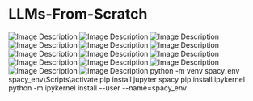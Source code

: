 # LLMs-From-Scratch
![Image Description](https://raw.githubusercontent.com/DSun91/LLMs-From-Scratch/master/imgs/BP_0.png)
![Image Description](https://raw.githubusercontent.com/DSun91/LLMs-From-Scratch/master/imgs/BP_1.png)
![Image Description](https://raw.githubusercontent.com/DSun91/LLMs-From-Scratch/master/imgs/BP_2.png)
![Image Description](https://raw.githubusercontent.com/DSun91/LLMs-From-Scratch/master/imgs/BP_3.png)
![Image Description](https://raw.githubusercontent.com/DSun91/LLMs-From-Scratch/master/imgs/Word2Vec0.png)
![Image Description](https://raw.githubusercontent.com/DSun91/LLMs-From-Scratch/master/imgs/Word2Vec1.png)
![Image Description](https://raw.githubusercontent.com/DSun91/LLMs-From-Scratch/master/imgs/Word2Vec2.png)
![Image Description](https://raw.githubusercontent.com/DSun91/LLMs-From-Scratch/master/imgs/Attention0.png)
![Image Description](https://raw.githubusercontent.com/DSun91/LLMs-From-Scratch/master/imgs/Attention1.png)
![Image Description](https://raw.githubusercontent.com/DSun91/LLMs-From-Scratch/master/imgs/Attention2.png)
![Image Description](https://raw.githubusercontent.com/DSun91/LLMs-From-Scratch/master/imgs/Attention3.png)
![Image Description](https://raw.githubusercontent.com/DSun91/LLMs-From-Scratch/master/imgs/txtclass.png)
![Image Description](https://raw.githubusercontent.com/DSun91/LLMs-From-Scratch/master/imgs/txtclass1.png)
![Image Description](https://raw.githubusercontent.com/DSun91/LLMs-From-Scratch/master/imgs/TransformerModel.png)
python -m venv spacy_env
spacy_env\Scripts\activate
pip install jupyter spacy
pip install ipykernel
python -m ipykernel install --user --name=spacy_env